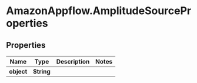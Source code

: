 # AmazonAppflow.AmplitudeSourceProperties

## Properties

Name | Type | Description | Notes
------------ | ------------- | ------------- | -------------
**object** | **String** |  | 


